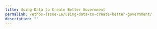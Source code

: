 ```yaml
---
title: Using Data to Create Better Government
permalink: /ethos-issue-16/using-data-to-create-better-government/
description: ""
---
```

